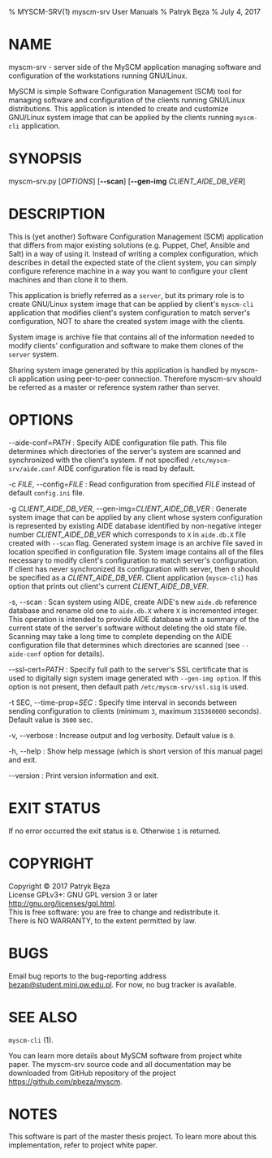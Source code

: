 % MYSCM-SRV(1) myscm-srv User Manuals
% Patryk Bęza
% July 4, 2017

# NAME

myscm-srv - server side of the MySCM application managing software and
configuration of the workstations running GNU/Linux.

MySCM is simple Software Configuration Management (SCM) tool for managing
software and configuration of the clients running GNU/Linux distributions.
This application is intended to create and customize GNU/Linux system image
that can be applied by the clients running `myscm-cli` application.

# SYNOPSIS

myscm-srv.py [*OPTIONS*] [**--scan**] [**--gen-img** *CLIENT_AIDE_DB_VER*]

# DESCRIPTION

This is (yet another) Software Configuration Management (SCM) application that
differs from major existing solutions (e.g. Puppet, Chef, Ansible and Salt) in a
way of using it. Instead of writing a complex configuration, which describes in
detail the expected state of the client system, you can simply configure
reference machine in a way you want to configure your client machines and than
clone it to them.

This application is briefly referred as a `server`, but its primary role is to
create GNU/Linux system image that can be applied by client's `myscm-cli`
application that modifies client's system configuration to match server's
configuration, NOT to share the created system image with the clients.

System image is archive file that contains all of the information needed to
modify clients' configuration and software to make them clones of the `server`
system.

Sharing system image generated
by this application is handled by myscm-cli application using peer-to-peer
connection. Therefore myscm-srv should be referred as a master or reference
system rather than server.

# OPTIONS

\--aide-conf=*PATH*
:   Specify AIDE configuration file path.  This file determines which
    directories of the server's system are scanned and synchronized with the
    client's system.  If not specified `/etc/myscm-srv/aide.conf` AIDE
    configuration file is read by default.

-c *FILE*, \--config=*FILE*
:   Read configuration from specified *FILE* instead of default `config.ini`
    file.

-g *CLIENT_AIDE_DB_VER*, \--gen-img=*CLIENT_AIDE_DB_VER*
:   Generate system image that can be applied by any client whose system
    configuration is represented by existing AIDE database identified by
    non-negative integer number *CLIENT_AIDE_DB_VER* which corresponds to `X`
    in `aide.db.X` file created with `--scan` flag.  Generated system image is
    an archive file saved in location specified in configuration file.  System
    image contains all of the files necessary to modify client's configuration
    to match server's configuration.  If client has never synchronized its
    configuration with server, then `0` should be specified as a
    *CLIENT_AIDE_DB_VER*.  Client application (`myscm-cli`) has option that
    prints out client's current *CLIENT_AIDE_DB_VER*.

-s, \--scan
:   Scan system using AIDE, create AIDE's new `aide.db` reference database and
    rename old one to `aide.db.X` where `X` is incremented integer.  This
    operation is intended to provide AIDE database with a summary of the
    current state of the server's software without deleting the old state file.
    Scanning may take a long time to complete depending on the AIDE
    configuration file that determines which directories are scanned (see
    `--aide-conf` option for details).

\--ssl-cert=*PATH*
:   Specify full path to the server's SSL certificate that is used to digitally
    sign system image generated with `--gen-img option`.  If this option is not
    present, then default path `/etc/myscm-srv/ssl.sig` is used.

-t SEC, \--time-prop=*SEC*
:   Specify time interval in seconds between sending configuration to clients
    (minimum `3`, maximum `315360000` seconds).  Default value is `3600` sec.

-v, \--verbose
:   Increase output and log verbosity. Default value is `0`.

-h, \--help
:   Show help message (which is short version of this manual page) and exit.

\--version
:   Print version information and exit.

# EXIT STATUS

If no error occurred the exit status is `0`.  Otherwise `1` is returned.

# COPYRIGHT

Copyright © 2017 Patryk Bęza  
License GPLv3+: GNU GPL version 3 or later <http://gnu.org/licenses/gpl.html>.  
This is free software: you are free to change and redistribute it.  
There is NO WARRANTY, to the extent permitted by law.

# BUGS

Email bug reports to the bug-reporting address <bezap@student.mini.pw.edu.pl>.  For now, no bug tracker is available.

# SEE ALSO

`myscm-cli` (1).

You can learn more details about MySCM software from project white paper.  The
myscm-srv source code and all documentation may be downloaded from GitHub
repository of the project <https://github.com/pbeza/myscm>.

# NOTES

This software is part of the master thesis project.  To learn more about this
implementation, refer to project white paper.
